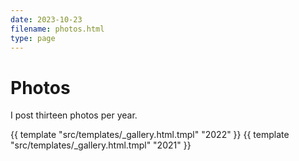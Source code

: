 ```yaml
---
date: 2023-10-23
filename: photos.html
type: page
---
```


# Photos

I post thirteen photos per year.

{{ template "src/templates/\_gallery.html.tmpl" "2022" }}
{{ template "src/templates/\_gallery.html.tmpl" "2021" }}
